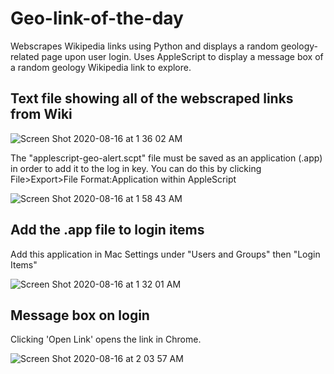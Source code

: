 # Geo-link-of-the-day
Webscrapes Wikipedia links using Python and displays a random geology-related page upon user login. Uses AppleScript to display a message box of a random geology Wikipedia link to explore.

## Text file showing all of the webscraped links from Wiki
![Screen Shot 2020-08-16 at 1 36 02 AM](https://user-images.githubusercontent.com/69328795/90329331-2bed1180-df61-11ea-8e00-77f07321af42.png)


The "applescript-geo-alert.scpt" file must be saved as an application (.app) in order to add it to the log in key. You can do this by clicking File>Export>File Format:Application within AppleScript

![Screen Shot 2020-08-16 at 1 58 43 AM](https://user-images.githubusercontent.com/69328795/90329670-1b8a6600-df64-11ea-8f71-5bf0b453c81e.png)


## Add the .app file to login items
Add this application in Mac Settings under "Users and Groups" then "Login Items"

![Screen Shot 2020-08-16 at 1 32 01 AM](https://user-images.githubusercontent.com/69328795/90329296-b84b0480-df60-11ea-8fbc-903e2424657c.png)

## Message box on login
Clicking 'Open Link' opens the link in Chrome.

![Screen Shot 2020-08-16 at 2 03 57 AM](https://user-images.githubusercontent.com/69328795/90329786-d4e93b80-df64-11ea-9fcc-b3ce043773f4.png)



